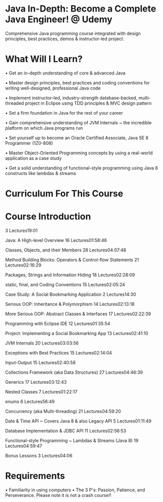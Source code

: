 # Java In-Depth: Become a Complete Java Engineer! @ Udemy
Comprehensive Java programming course integrated with design principles, best practices, demos & instructor-led project.

# What Will I Learn?

•	Get an in-depth understanding of core & advanced Java

•	Master design principles, best practices and coding conventions for writing well-designed, professional Java code

•	Implement instructor-led, industry-strength database-backed, multi-threaded project in Eclipse using TDD principles & MVC design pattern

•	Set a firm foundation in Java for the rest of your career

•	Gain comprehensive understanding of JVM Internals ~ the incredible platform on which Java programs run

•	Set yourself up to become an Oracle Certified Associate, Java SE 8 Programmer (1Z0-808)

•	Master Object-Oriented Programming concepts by using a real-world application as a case study

•	Get a solid understanding of functional-style programming using Java 8 constructs like lambdas & streams

# Curriculum For This Course

# Course Introduction
3 Lectures19:01

Java: A High-level Overview
16 Lectures01:58:46

Classes, Objects, and their Members
28 Lectures04:07:48

Method Building Blocks: Operators & Control-flow Statements
21 Lectures02:16:29

Packages, Strings and Information Hiding
18 Lectures02:28:09

static, final, and Coding Conventions
15 Lectures02:05:24

Case Study: A Social Bookmarking Application
2 Lectures14:30

Serious OOP: Inheritance & Polymorphism
14 Lectures02:13:18

More Serious OOP: Abstract Classes & Interfaces
17 Lectures02:22:39

Programming with Eclipse IDE
12 Lectures01:35:54

Project: Implementing a Social Bookmarking App
13 Lectures02:41:10

JVM Internals
20 Lectures03:03:56

Exceptions with Best Practices
15 Lectures02:14:04

Input-Output
15 Lectures02:40:58

Collections Framework (aka Data Structures)
27 Lectures04:46:39

Generics
17 Lectures03:12:43

Nested Classes
7 Lectures01:22:17

enums
6 Lectures56:49

Concurrency (aka Multi-threading)
21 Lectures04:59:20

Date & Time API ~ Covers Java 8 & also Legacy API
5 Lectures01:11:49

Database Implementation & JDBC API
11 Lectures02:56:53

Functional-style Programming ~ Lambdas & Streams (Java 8)
19 Lectures04:59:47

Bonus Lessons
3 Lectures04:06


# Requirements
•	Familiarity in using computers
•	The 3 P's: Passion, Patience, and Perseverance. Please note it is not a crash course!!

